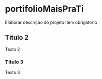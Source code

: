 # portifolioMaisPraTi

Elaborar descrição do projeto
Item obrigatorio

## Titulo 2

Texto 2

### Titulo 3

Texto 3
